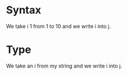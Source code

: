 # Syntax

We take i 1 from 1 to 10 and we write i into j.
<!--    ^
warning: the 'take <name> <expr> from ...' syntax is deprecated and will be unsupported in v0.9.0 [take.syntax.deprecated]
write 'take a i like 1 from ...' instead
-->

# Type

We take an i from my string and we write i into j.
<!--              ^
error: invalid take sentence - cannot iterate over source type 'String' [take.source.type]
-->
